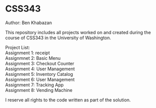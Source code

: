 # CSS343
Author: Ben Khabazan

This repository includes all projects worked on and created during the course of CSS343 in the University of Washington. 

Project List:  <br />
Assignment 1: receipt <br />
Assignmnet 2: Basic Menu <br />
Assignment 3: Checkout Counter <br />
Assignment 4: User Management <br />
Assignment 5: Inventory Catalog <br />
Assignment 6: User Management <br />
Assignment 7: Tracking App <br />
Assignment 8: Vending Machine <br />

I reserve all rights to the code written as part of the solution.
